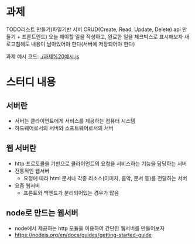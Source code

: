 # 과제
TODO리스트 만들기(파일기반 서버 CRUD(Create, Read, Update, Delete) api 만들기 + 프론트엔드)
오늘 해야할 일을 작성하고, 완료한 일을 체크박스로 표시해보자
새로고침해도 내용이 남아있어야 한다(서버에 저장되어야 한다)

과제 예시 코드: [./과제%20예시.js](./과제%20예시.js)

# 스터디 내용
## 서버란
- 서버는 클라이언트에게 서비스를 제공하는 컴퓨터 시스템
- 하드웨어로서의 서버와 소프트웨어로서의 서버

## 웹 서버란
- http 프로토콜을 기반으로 클라이언트의 요청을 서비스하는 기능을 담당하는 서버
- 전통적인 웹서버
    - 요청에 따라 html 문서나 각종 리소스(이미지, 음악, 문서 등)를 전달하는 서버
- 요즘 웹서버
    - 프론트와 백엔드가 분리되어있는 경우가 많음

## node로 만드는 웹서버
- node에서 제공하는 http 모듈을 이용하여 간단한 웹서버를 만들어보자
- https://nodejs.org/en/docs/guides/getting-started-guide
